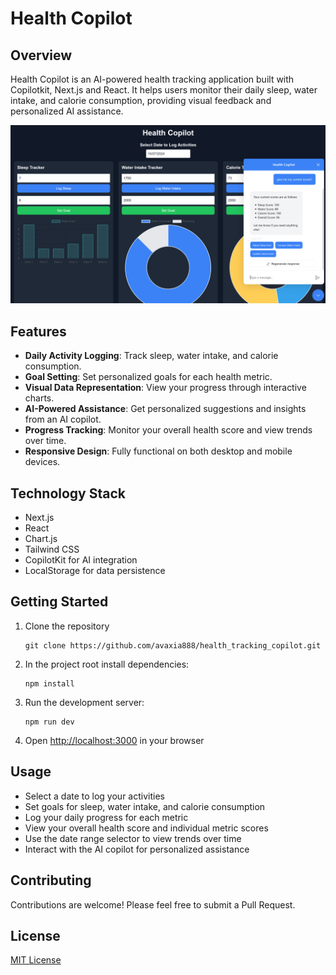 # Health Copilot

## Overview
Health Copilot is an AI-powered health tracking application built with Copilotkit, Next.js and React. It helps users monitor their daily sleep, water intake, and calorie consumption, providing visual feedback and personalized AI assistance.

![Health Copilot UI](Health-copilot.png)

## Features
- **Daily Activity Logging**: Track sleep, water intake, and calorie consumption.
- **Goal Setting**: Set personalized goals for each health metric.
- **Visual Data Representation**: View your progress through interactive charts.
- **AI-Powered Assistance**: Get personalized suggestions and insights from an AI copilot.
- **Progress Tracking**: Monitor your overall health score and view trends over time.
- **Responsive Design**: Fully functional on both desktop and mobile devices.

## Technology Stack
- Next.js
- React
- Chart.js
- Tailwind CSS
- CopilotKit for AI integration
- LocalStorage for data persistence

## Getting Started
1. Clone the repository
      ```
   git clone https://github.com/avaxia888/health_tracking_copilot.git
   ```
3. In the project root install dependencies:
   ```
   npm install
   ```
4. Run the development server:
   ```
   npm run dev
   ```
5. Open [http://localhost:3000](http://localhost:3000) in your browser

## Usage
- Select a date to log your activities
- Set goals for sleep, water intake, and calorie consumption
- Log your daily progress for each metric
- View your overall health score and individual metric scores
- Use the date range selector to view trends over time
- Interact with the AI copilot for personalized assistance

## Contributing
Contributions are welcome! Please feel free to submit a Pull Request.

## License
[MIT License](LICENSE)
